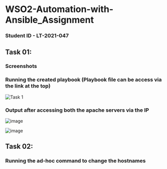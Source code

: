 # WSO2-Automation-with-Ansible_Assignment

### Student ID - LT-2021-047

## Task 01:

### Screenshots

### Running the created playbook (Playbook file can be access via the link at the top)

![Task 1](https://user-images.githubusercontent.com/75664650/133295187-9ffb39d9-e86b-4f52-aa0c-6ca550540be8.PNG)

### Output after accessing both the apache servers via the IP

![image](https://user-images.githubusercontent.com/75664650/133295507-f9c73745-8ba7-4721-959e-e8d09cc5bd0e.png)

![image](https://user-images.githubusercontent.com/75664650/133295546-a9321948-eb82-41b1-923c-2b2d3a9342c4.png)





## Task 02:

### Running the ad-hoc command to change the hostnames

